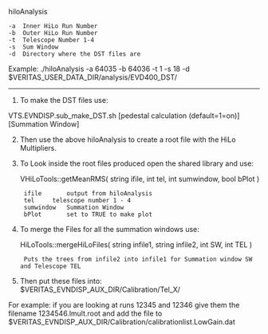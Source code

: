 hiloAnalysis 

	-a	Inner HiLo Run Number
	-b	Outer HiLo Run Number
	-t	Telescope Number 1-4
	-s	Sum Window
	-d	Directory where the DST files are

Example:
./hiloAnalysis -a 64035 -b 64036 -t 1 -s 18 -d $VERITAS_USER_DATA_DIR/analysis/EVD400_DST/

---------------------------------------------------------------------------------------

1. To make the DST files use:

VTS.EVNDISP.sub_make_DST.sh <runlist> [pedestal calculation (default=1=on)] [Summation Window]

2. Then use the above hiloAnalysis to create a root file with the HiLo Multipliers.

3. To Look inside the root files produced open the shared library and use:

	VHiLoTools::getMeanRMS( string ifile, int tel, int sumwindow, bool bPlot )

		ifile		output from hiloAnalysis
		tel		telescope number 1 - 4
		sumwindow	Summation Window
		bPlot		set to TRUE to make plot


4. To merge the Files for all the summation windows use:

	HiLoTools::mergeHiLoFiles( string infile1, string infile2, int SW, int TEL )

		Puts the trees from infile2 into infile1 for Summation window SW and Telescope TEL

5. Then put these files into: $VERITAS_EVNDISP_AUX_DIR/Calibration/Tel_X/

For example: 
	if you are looking at runs 12345 and 12346 give them the filename 1234546.lmult.root
	and add the file to $VERITAS_EVNDISP_AUX_DIR/Calibration/calibrationlist.LowGain.dat



